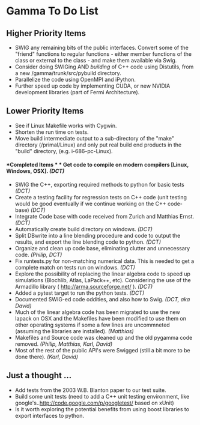 # Gamma To Do List

## Higher Priority Items
  * SWIG any remaining bits of the public interfaces. Convert some of the "friend" functions to regular functions - either member functions of the class or external to the class - and make them available via Swig.
  * Consider doing SWIGing AND _building_ of C++ code using Distutils, from a new /gamma/trunk/src/pybuild  directory.
  * Parallelize the code using OpenMPI and iPython.
  * Further speed up code by implementing CUDA, or new NVIDIA development libraries (part of Fermi Architecture).

## Lower Priority Items
  * See if Linux Makefile works with Cygwin.
  * Shorten the run time on tests.
  * Move build intermediate output to a sub-directory of the "make" directory (/primal/Linux) and only put real build end products in the "build" directory, (e.g. i-686-pc-Linux).

#### *Completed Items *  * Get code to compile on modern compilers [Linux, Windows, OSX]. _(DCT)_
  * SWIG the C++, exporting required methods to python for basic tests _(DCT)_
  * Create a testing facility for regression tests on C++ code (unit testing would be good eventually if we continue working on the C++ code-base)  _(DCT)_
  * Integrate Code base with code received from Zurich and Matthias Ernst. _(DCT)_
  * Automatically create build directory on windows. _(DCT)_
  * Split DBwrite into a line blending procedure and code to output the results, and export the line blending code to python. _(DCT)_
  * Organize and clean up code base, eliminating clutter and unnecessary code. _(Philip, DCT)_
  * Fix runtests.py for non-matching numerical data.  This is needed to get a complete match on tests run on windows. _(DCT)_
  * Explore the possibility of replacing the linear algebra code to speed up simulations (Blochlib, Atlas, LaPack++, etc).  Considering the use of the Armadillo library ( http://arma.sourceforge.net/ ). _(DCT)_ 
  * Added a pytest target to run the python tests. _(DCT)_
  * Documented SWIG-ed code oddities, and also how to Swig. _(DCT, aka David)_
  * Much of the linear algebra code has been migrated to use the new lapack on OSX and the Makefiles have been modified to use them on other operating systems if some a few lines are uncommneted (assuming the libraries are installed). _(Matthias)_
  * Makefiles and Source code was cleaned up and the old pygamma code removed. _(Philip, Matthias, Karl, David)_
  * Most of the rest of the public API's were Swigged (still a bit more to be done there). _(Karl, David)_
  

## Just a thought ...
  * Add tests from the 2003 W.B. Blanton paper to our test suite.
  * Build some unit tests (need to add a C++ unit testing environment, like google's..http://code.google.com/p/googletest/ based on xUnit)
  * Is it worth exploring the potential benefits from using boost libraries to export interfaces to python.
